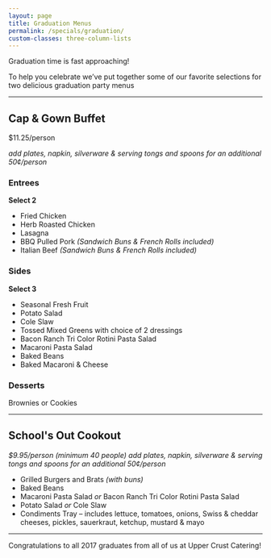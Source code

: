 ```yaml
---
layout: page
title: Graduation Menus
permalink: /specials/graduation/
custom-classes: three-column-lists
---
```


Graduation time is fast approaching!

To help you celebrate we’ve put together some of our favorite selections for two delicious graduation party menus

***

## Cap & Gown Buffet

$11.25/person

*add plates, napkin, silverware & serving tongs and spoons for an additional 50¢/person*

### Entrees

**Select 2**

- Fried Chicken
- Herb Roasted Chicken
- Lasagna
- BBQ Pulled Pork *(Sandwich Buns & French Rolls included)*
- Italian Beef *(Sandwich Buns & French Rolls included)*

### Sides

**Select 3**

- Seasonal Fresh Fruit
- Potato Salad
- Cole Slaw
- Tossed Mixed Greens with choice of 2 dressings
- Bacon Ranch Tri Color Rotini Pasta Salad
- Macaroni Pasta Salad
- Baked Beans
- Baked Macaroni & Cheese

### Desserts

Brownies or Cookies

* * *

## School's Out Cookout
*$9.95/person (minimum 40 people)*
*add plates, napkin, silverware & serving tongs and spoons for an additional 50¢/person*

- Grilled Burgers and Brats *(with buns)*
- Baked Beans
- Macaroni Pasta Salad *or* Bacon Ranch Tri Color Rotini Pasta Salad
- Potato Salad *or* Cole Slaw
- Condiments Tray – includes lettuce, tomatoes, onions, Swiss & cheddar cheeses, pickles, sauerkraut, ketchup, mustard & mayo

***

Congratulations to all 2017 graduates from all of us at Upper Crust Catering!
